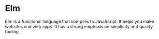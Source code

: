 # Elm
Elm is a functional language that compiles to JavaScript. It helps you make websites and web apps. It has a strong emphasis on simplicity and quality tooling.
